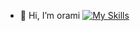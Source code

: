- 👋 Hi, I’m orami
[![My Skills](https://skillicons.dev/icons?i=js,html,css,wasm)](https://skillicons.dev)


<!---
oramirez13/oramirez13 is a ✨ special ✨ repository because its `README.md` (this file) appears on your GitHub profile.
You can click the Preview link to take a look at your changes.
--->
